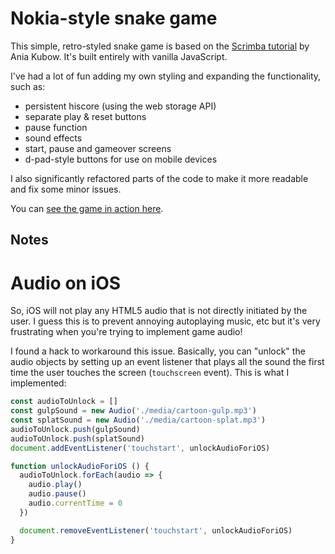 # Nokia-style snake game

This simple, retro-styled snake game is based on the [Scrimba tutorial](https://scrimba.com/learn/snakegame) by Ania Kubow. It's built entirely with vanilla JavaScript.

I've had a lot of fun adding my own styling and expanding the functionality, such as:

- persistent hiscore (using the web storage API)
- separate play & reset buttons
- pause function
- sound effects
- start, pause and gameover screens
- d-pad-style buttons for use on mobile devices

I also significantly refactored parts of the code to make it more readable and fix some minor issues.

You can [see the game in action here](https://mercboy-snake.netlify.app/).

## Notes

# Audio on iOS

So, iOS will not play any HTML5 audio that is not directly initiated by the user. I guess this is to prevent annoying autoplaying music, etc but it's very frustrating when you're trying to implement game audio!

I found a hack to workaround this issue. Basically, you can "unlock" the audio objects by setting up an event listener that plays all the sound the first time the user touches the screen (`touchscreen` event). This is what I implemented:

```JavaScript
const audioToUnlock = []
const gulpSound = new Audio('./media/cartoon-gulp.mp3')
const splatSound = new Audio('./media/cartoon-splat.mp3')
audioToUnlock.push(gulpSound)
audioToUnlock.push(splatSound)
document.addEventListener('touchstart', unlockAudioForiOS)

function unlockAudioForiOS () {
  audioToUnlock.forEach(audio => {
    audio.play()
    audio.pause()
    audio.currentTime = 0
  })

  document.removeEventListener('touchstart', unlockAudioForiOS)
}
```
